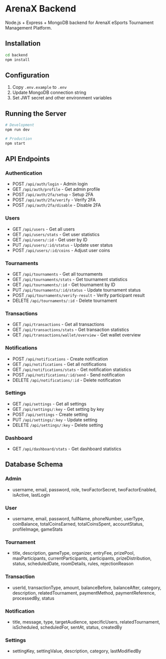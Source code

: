 # ArenaX Backend

Node.js + Express + MongoDB backend for ArenaX eSports Tournament Management Platform.

## Installation

```bash
cd backend
npm install
```

## Configuration

1. Copy `.env.example` to `.env`
2. Update MongoDB connection string
3. Set JWT secret and other environment variables

## Running the Server

```bash
# Development
npm run dev

# Production
npm start
```

## API Endpoints

### Authentication
- POST `/api/auth/login` - Admin login
- GET `/api/auth/profile` - Get admin profile
- POST `/api/auth/2fa/setup` - Setup 2FA
- POST `/api/auth/2fa/verify` - Verify 2FA
- POST `/api/auth/2fa/disable` - Disable 2FA

### Users
- GET `/api/users` - Get all users
- GET `/api/users/stats` - Get user statistics
- GET `/api/users/:id` - Get user by ID
- PUT `/api/users/:id/status` - Update user status
- POST `/api/users/:id/coins` - Adjust user coins

### Tournaments
- GET `/api/tournaments` - Get all tournaments
- GET `/api/tournaments/stats` - Get tournament statistics
- GET `/api/tournaments/:id` - Get tournament by ID
- PUT `/api/tournaments/:id/status` - Update tournament status
- POST `/api/tournaments/verify-result` - Verify participant result
- DELETE `/api/tournaments/:id` - Delete tournament

### Transactions
- GET `/api/transactions` - Get all transactions
- GET `/api/transactions/stats` - Get transaction statistics
- GET `/api/transactions/wallet/overview` - Get wallet overview

### Notifications
- POST `/api/notifications` - Create notification
- GET `/api/notifications` - Get all notifications
- GET `/api/notifications/stats` - Get notification statistics
- POST `/api/notifications/:id/send` - Send notification
- DELETE `/api/notifications/:id` - Delete notification

### Settings
- GET `/api/settings` - Get all settings
- GET `/api/settings/:key` - Get setting by key
- POST `/api/settings` - Create setting
- PUT `/api/settings/:key` - Update setting
- DELETE `/api/settings/:key` - Delete setting

### Dashboard
- GET `/api/dashboard/stats` - Get dashboard statistics

## Database Schema

### Admin
- username, email, password, role, twoFactorSecret, twoFactorEnabled, isActive, lastLogin

### User
- username, email, password, fullName, phoneNumber, userType, coinBalance, totalCoinsEarned, totalCoinsSpent, accountStatus, profileImage, gameStats

### Tournament
- title, description, gameType, organizer, entryFee, prizePool, maxParticipants, currentParticipants, participants, prizeDistribution, status, scheduledDate, roomDetails, rules, rejectionReason

### Transaction
- userId, transactionType, amount, balanceBefore, balanceAfter, category, description, relatedTournament, paymentMethod, paymentReference, processedBy, status

### Notification
- title, message, type, targetAudience, specificUsers, relatedTournament, isScheduled, scheduledFor, sentAt, status, createdBy

### Settings
- settingKey, settingValue, description, category, lastModifiedBy
